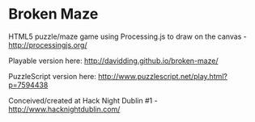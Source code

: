Broken Maze
===========
HTML5 puzzle/maze game using Processing.js to draw on the canvas - http://processingjs.org/

Playable version here: http://davidding.github.io/broken-maze/

PuzzleScript version here: http://www.puzzlescript.net/play.html?p=7594438

Conceived/created at Hack Night Dublin #1 - http://www.hacknightdublin.com/

